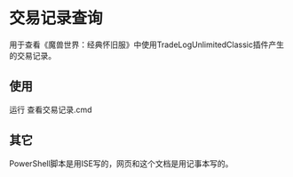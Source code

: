 # 交易记录查询

用于查看《魔兽世界：经典怀旧服》中使用TradeLogUnlimitedClassic插件产生的交易记录。

## 使用

运行 查看交易记录.cmd

## 其它

PowerShell脚本是用ISE写的，网页和这个文档是用记事本写的。
